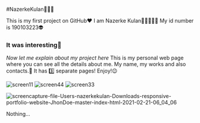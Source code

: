 #NazerkeKulan🧚🏻‍♀️

This is my first project on GitHub❤️
I am Nazerke Kulan✌🏻👩🏻‍💻
My id number is 190103223👽
### It was interesting🐣
_Now let me explain about my project here_
This is my personal web page where you can see all the details about me. My name, my works and also contacts.💠
It has 3️⃣ separate pages! 
Enjoy!😉 

![screen11](https://user-images.githubusercontent.com/78708473/108611417-9b5c2600-7408-11eb-878a-d5b8d360794f.png)
![screen44](https://user-images.githubusercontent.com/78708473/108611620-6f41a480-740a-11eb-8385-d522154abf92.png)
![screen33](https://user-images.githubusercontent.com/78708473/108611442-bc247b80-7408-11eb-91b7-757e7434c7e1.png)


![screencapture-file-Users-nazerkekulan-Downloads-responsive-portfolio-website-JhonDoe-master-index-html-2021-02-21-06_04_06](https://user-images.githubusercontent.com/78708473/108611644-b465d680-740a-11eb-802a-a9c7ebc9ca47.png)


Nothing...

